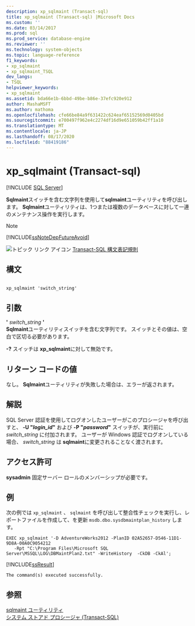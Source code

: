 ```yaml
---
description: xp_sqlmaint (Transact-sql)
title: xp_sqlmaint (Transact-sql) |Microsoft Docs
ms.custom: ''
ms.date: 03/14/2017
ms.prod: sql
ms.prod_service: database-engine
ms.reviewer: ''
ms.technology: system-objects
ms.topic: language-reference
f1_keywords:
- xp_sqlmaint
- xp_sqlmaint_TSQL
dev_langs:
- TSQL
helpviewer_keywords:
- xp_sqlmaint
ms.assetid: bda66e1b-6bbd-49be-b86e-37efc920e912
author: MashaMSFT
ms.author: mathoma
ms.openlocfilehash: cfe66be84a9f631422c624eaf65152569d0405bd
ms.sourcegitcommit: e700497f962e4c2274df16d9e651059b42ff1a10
ms.translationtype: MT
ms.contentlocale: ja-JP
ms.lasthandoff: 08/17/2020
ms.locfileid: "88419186"
---
```

# <a name="xp_sqlmaint-transact-sql"></a>xp_sqlmaint (Transact-sql)
[!INCLUDE [SQL Server](../../includes/applies-to-version/sqlserver.md)]

  **Sqlmaint**スイッチを含む文字列を使用して**sqlmaint**ユーティリティを呼び出します。 **Sqlmaint**ユーティリティは、1つまたは複数のデータベースに対して一連のメンテナンス操作を実行します。  
  
> [!NOTE]  
>  [!INCLUDE[ssNoteDepFutureAvoid](../../includes/ssnotedepfutureavoid-md.md)]  
  
 ![トピック リンク アイコン](../../database-engine/configure-windows/media/topic-link.gif "トピック リンク アイコン") [Transact-SQL 構文表記規則](../../t-sql/language-elements/transact-sql-syntax-conventions-transact-sql.md)  
  
## <a name="syntax"></a>構文  
  
```  
  
xp_sqlmaint 'switch_string'     
```  
  
## <a name="arguments"></a>引数  
 **'** *switch_string* **'**  
 **Sqlmaint**ユーティリティスイッチを含む文字列です。 スイッチとその値は、空白で区切る必要があります。  
  
 **-?** スイッチは **xp_sqlmaint**に対して無効です。  
  
## <a name="return-code-values"></a>リターン コードの値  
 なし。 **Sqlmaint**ユーティリティが失敗した場合は、エラーが返されます。  
  
## <a name="remarks"></a>解説  
 SQL Server 認証を使用してログオンしたユーザーがこのプロシージャを呼び出すと、 **-U "***login_id***"** および **-P "***password***"** スイッチが、実行前に *switch_string* に付加されます。 ユーザーが Windows 認証でログオンしている場合、 *switch_string* は **sqlmaint**に変更されることなく渡されます。  
  
## <a name="permissions"></a>アクセス許可  
 **sysadmin** 固定サーバー ロールのメンバーシップが必要です。  
  
## <a name="examples"></a>例  
 次の例では `xp_sqlmaint` 、 `sqlmaint` を呼び出して整合性チェックを実行し、レポートファイルを作成して、を更新 `msdb.dbo.sysdbmaintplan_history` します。  
  
```  
EXEC xp_sqlmaint '-D AdventureWorks2012 -PlanID 02A52657-D546-11D1-9D8A-00A0C9054212   
   -Rpt "C:\Program Files\Microsoft SQL Server\MSSQL\LOG\DBMaintPlan2.txt" -WriteHistory  -CkDB -CkAl';   
```  
  
 [!INCLUDE[ssResult](../../includes/ssresult-md.md)]  
  
```  
The command(s) executed successfully.  
```  
  
## <a name="see-also"></a>参照  
 [sqlmaint ユーティリティ](../../tools/sqlmaint-utility.md)   
 [システム ストアド プロシージャ &#40;Transact-SQL&#41;](../../relational-databases/system-stored-procedures/system-stored-procedures-transact-sql.md)  
  
  
